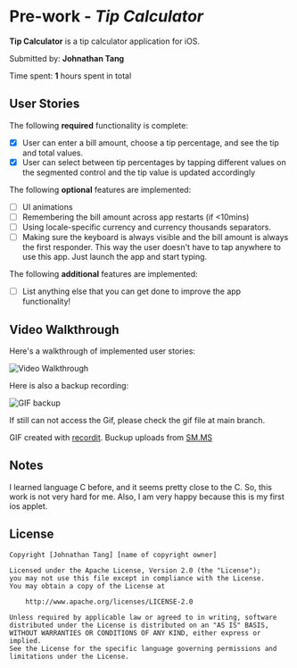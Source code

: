 # Pre-work - *Tip Calculator*

**Tip Calculator** is a tip calculator application for iOS.

Submitted by: **Johnathan Tang**

Time spent: **1** hours spent in total

## User Stories

The following **required** functionality is complete:

* [x] User can enter a bill amount, choose a tip percentage, and see the tip and total values.
* [x] User can select between tip percentages by tapping different values on the segmented control and the tip value is updated accordingly

The following **optional** features are implemented:

* [ ] UI animations
* [ ] Remembering the bill amount across app restarts (if <10mins)
* [ ] Using locale-specific currency and currency thousands separators.
* [ ] Making sure the keyboard is always visible and the bill amount is always the first responder. This way the user doesn't have to tap anywhere to use this app. Just launch the app and start typing.

The following **additional** features are implemented:

- [ ] List anything else that you can get done to improve the app functionality!

## Video Walkthrough

Here's a walkthrough of implemented user stories:

<img src='http://g.recordit.co/VRPgpxs3nr.gif' title='Video Walkthrough' width='' alt='Video Walkthrough' />


Here is also a backup recording:

<img src="https://s2.loli.net/2022/01/18/HK2UEus3Xlr4ZhM.gif" title='GIF backup'>

If still can not access the Gif, please check the gif file at main branch.

GIF created with [recordit](https://recordit.co/).
Buckup uploads from [SM.MS](https://sm.ms)

## Notes

I learned language C before, and it seems pretty close to the C. So, this work is not very hard for me. Also, I am very happy because this is my first ios applet.


## License

    Copyright [Johnathan Tang] [name of copyright owner]

    Licensed under the Apache License, Version 2.0 (the "License");
    you may not use this file except in compliance with the License.
    You may obtain a copy of the License at

        http://www.apache.org/licenses/LICENSE-2.0

    Unless required by applicable law or agreed to in writing, software
    distributed under the License is distributed on an "AS IS" BASIS,
    WITHOUT WARRANTIES OR CONDITIONS OF ANY KIND, either express or implied.
    See the License for the specific language governing permissions and
    limitations under the License.

